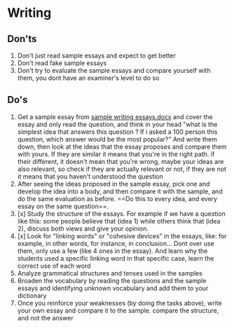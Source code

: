 # Writing  
## Don'ts  
1. Don't just read sample essays and expect to get better  
2. Don't read fake sample essays  
3. Don't try to evaluate the sample essays and compare yourself with them, you dont have an examiner's level to do so  
## Do's  
1. Get a sample essay from [sample writing essays.docx](E:\ELT\IELTS\sample-writing-essays.docx)  and cover the essay and only read the question, and think in your head "what is the simplest idea that answers this question ? If i asked a 100 person this question, which answer would be the most popular?" And write them down, then look at the ideas that the essay proposes and compare them with yours. If they are similar it means that you're in the right path. if their different, it doesn't mean that you're wrong, maybe your ideas are also relevant, so check if they are actually relevant or not, if they are not it means that you haven't understood the question  
2. After seeing the ideas proposed in the sample essay, pick one and develop the idea into a body, and then compare it with the sample, and do the same evaluation as before. ==Do this to every idea, and every essay on the same question==.  
3. [x] Study the structure of the essays. For example if we have a question like this: some people believe that (idea 1) while others think that (idea 2), discuss both views and give your opinion. 
4. [x] Look for "linking words" or "cohesive devices" in the essays, like: for example, in other words, for instance, in conclusion... Dont over use them, only use a few (like 4 ones in the essay). And learn why the students used a specific linking word in that specific case, learn the correct use of each word
5. Analyze grammatical structures and tenses used in the samples
6. Broaden the vocabulary by reading the questions and the sample essays and identifying unknown vocabulary and add them to your dictionary
7. Once you reinforce your weaknesses (by doing the tasks above), write your own essay and compare it to the sample. compare the structure,  and not the answer  